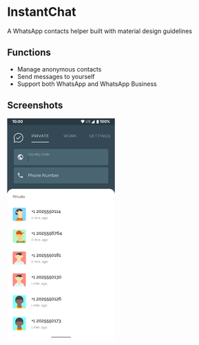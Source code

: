 # InstantChat
A WhatsApp contacts helper built with material design guidelines

## Functions
- Manage anonymous contacts
- Send messages to yourself
- Support both WhatsApp and WhatsApp Business

## Screenshots
<img src="https://github.com/yosemiteyss/InstantChat/blob/master/screenshots/screenshot_1.png" width="250">
